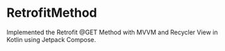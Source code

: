 # RetrofitMethod
Implemented the Retrofit @GET Method with MVVM and Recycler View in Kotlin using Jetpack Compose.
